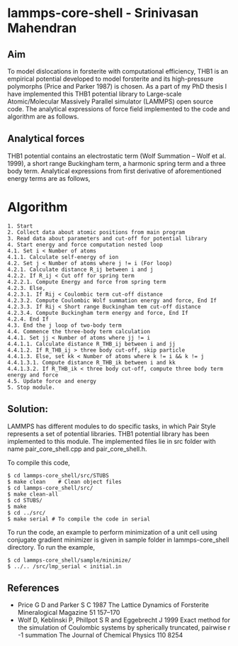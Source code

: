 # lammps-core-shell - Srinivasan Mahendran
## Aim
To model dislocations in forsterite with computational efficiency, THB1 is an empirical potential developed to model
forsterite and its high-pressure polymorphs (Price and Parker 1987) is chosen. As a part of my PhD thesis I have
implemented this THB1 potential library to Large-scale Atomic/Molecular Massively Parallel simulator (LAMMPS) open
source code. The analytical expressions of force field implemented to the code and algorithm are as follows.

## Analytical forces
THB1 potential contains an electrostatic term (Wolf Summation – Wolf et al. 1999), a short range Buckingham term, a
harmonic spring term and a three body term. Analytical expressions from first derivative of aforementioned energy terms
are as follows,



# Algorithm
```
1. Start
2. Collect data about atomic positions from main program
3. Read data about parameters and cut-off for potential library
4. Start energy and force computation nested loop
4.1. Set i < Number of atoms
4.1.1. Calculate self-energy of ion
4.2. Set j < Number of atoms where j != i (For loop)
4.2.1. Calculate distance R_ij between i and j
4.2.2. If R_ij < Cut off for spring term
4.2.2.1. Compute Energy and force from spring term
4.2.3. Else,
4.2.3.1. If Rij < Coulombic term cut-off distance
4.2.3.2. Compute Coulombic Wolf summation energy and force, End If
4.2.3.3. If Rij < Short range Buckingham tem cut-off distance
4.2.3.4. Compute Buckingham term energy and force, End If
4.2.4. End If
4.3. End the j loop of two-body term
4.4. Commence the three-body term calculation
4.4.1. Set jj < Number of atoms where jj != i
4.4.1.1. Calculate distance R_THB_ij between i and jj
4.4.1.2. If R_THB_ij > three body cut-off, skip particle
4.4.1.3. Else, set kk < Number of atoms where k != i && k != j
4.4.1.3.1. Compute distance R_THB_ik between i and kk
4.4.1.3.2. If R_THB_ik < three body cut-off, compute three body term energy and force
4.5. Update force and energy
5. Stop module.
```
## Solution:
LAMMPS has different modules to do specific tasks, in which Pair Style represents a set of potential libraries. THB1
potential library has been implemented to this module. The implemented files lie in src folder with name
pair_core_shell.cpp and pair_core_shell.h.

To compile this code,
```
$ cd lammps-core_shell/src/STUBS
$ make clean    # Clean object files
$ cd lammps-core_shell/src/
$ make clean-all
$ cd STUBS/
$ make
$ cd ../src/
$ make serial # To compile the code in serial
```

To run the code, an example to perform minimization of a unit cell using conjugate gradient minimizer is given in sample
folder in lammps-core_shell directory. To run the example,
```
$ cd lammps-core_shell/sample/minimize/
$ ../.. /src/lmp_serial < initial.in
```

## References
* Price G D and Parker S C 1987 The Lattice Dynamics of Forsterite Mineralogical Magazine 51 157–170
* Wolf D, Keblinski P, Phillpot S R and Eggebrecht J 1999 Exact method for the simulation of Coulombic systems
by spherically truncated, pairwise r -1 summation The Journal of Chemical Physics 110 8254
